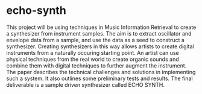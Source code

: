 # echo-synth
This project will be using techniques in Music Information Retrieval to create a synthesizer from instrument samples. The aim is to extract oscillator and envelope data from a sample, and use the data as a seed to construct a synthesizer. Creating synthesizers in this way allows artists to create digital instruments from a naturally occuring starting point. An artist can use physical techniques from the real world to create organic sounds and combine them with digital techniques to further augment the instrument. The paper describes the technical challenges and solutions in implementing such a system. It also outlines some preliminary tests and results. The final deliverable is a sample driven synthesizer called ECHO SYNTH.
